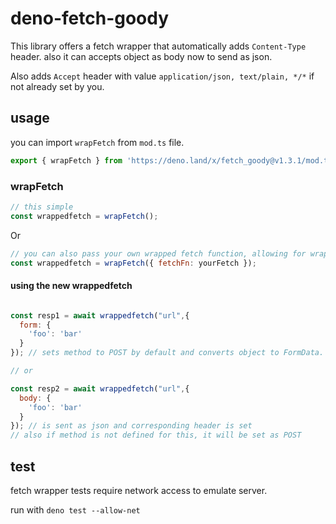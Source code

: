 # deno-fetch-goody

This library offers a fetch wrapper that automatically adds `Content-Type` header. also it can accepts object as body now to send as json.

Also adds `Accept` header with value `application/json, text/plain, */*` if not already set by you.

## usage

you can import `wrapFetch` from `mod.ts` file.

```js
export { wrapFetch } from 'https://deno.land/x/fetch_goody@v1.3.1/mod.ts';
```

### wrapFetch

```js
// this simple
const wrappedfetch = wrapFetch();
```

Or

```js
// you can also pass your own wrapped fetch function, allowing for wrapping fetch multiple times
const wrappedfetch = wrapFetch({ fetchFn: yourFetch });
```

#### using the new wrappedfetch

```js

const resp1 = await wrappedfetch("url",{
  form: {
    'foo': 'bar'
  }
}); // sets method to POST by default and converts object to FormData.

// or 

const resp2 = await wrappedfetch("url",{
  body: {
    'foo': 'bar'
  }
}); // is sent as json and corresponding header is set
// also if method is not defined for this, it will be set as POST
```

## test

fetch wrapper tests require network access to emulate server.

run with `deno test --allow-net`
